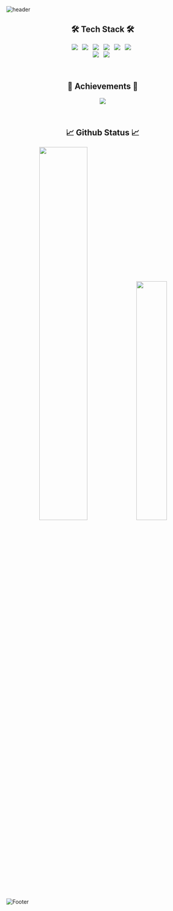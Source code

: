 ![header](https://capsule-render.vercel.app/api?type=Wave&color=088aec&height=300&section=header&text=rrrmaster&fontSize=90&animation=fadeIn&fontAlignY=38&desc=Github%20Repository&descAlignY=51&descAlign=62)

<h2 align="center"><b>🛠 Tech Stack 🛠</b></h2>

<p align="center">
<img src="https://img.shields.io/badge/C++-00599C?style=flat-square&logo=c%2B%2B&logoColor=white"/></a> &nbsp 
<img src="https://img.shields.io/badge/C Sharp-239120?style=flat-square&logo=c%2B%2B&logoColor=white"/></a> &nbsp 
<img src="https://img.shields.io/badge/JavaScript-F7DF1E?style=flat-square&logo=JavaScript&logoColor=white"/></a> &nbsp
<img src="https://img.shields.io/badge/Kotlin-7F52FF?style=flat-square&logo=Kotlin&logoColor=white"/></a> &nbsp
<img src="https://img.shields.io/badge/Go-00ADD8?style=flat-square&logo=Go&logoColor=white"/></a> &nbsp
<img src="https://img.shields.io/badge/MySQL-4479A1?style=flat-square&logo=MySQL&logoColor=white"/></a> &nbsp
<br/>
<img src="https://img.shields.io/badge/Amazon AWS-232F3E?style=flat-square&logo=Amazon AWS&logoColor=white"/></a> &nbsp
<img src="https://img.shields.io/badge/Unity-000000?style=flat-square&logo=Unity&logoColor=white"/></a> &nbsp
</p>
<br/>

<h2 align="center"><b>📙 Achievements 📙</b></h2>
<p align="center">
  <a href="https://solved.ac/dudgus9101"><img src="http://mazassumnida.wtf/api/mini/generate_badge?boj=dudgus9101"/></a>
</p>

<br/>
<h2 align="center"><b>📈 Github Status 📈</b></h2>

<p align="center">
<img width="50%" src="https://github-readme-stats.vercel.app/api?username=rrrmaster"/>
<img width="40%" src="http://mazandi.herokuapp.com/api?handle=dudgus9101&theme=warm"/>

</p>

![Footer](https://capsule-render.vercel.app/api?type=Wave&color=088aec&height=200&section=footer)
